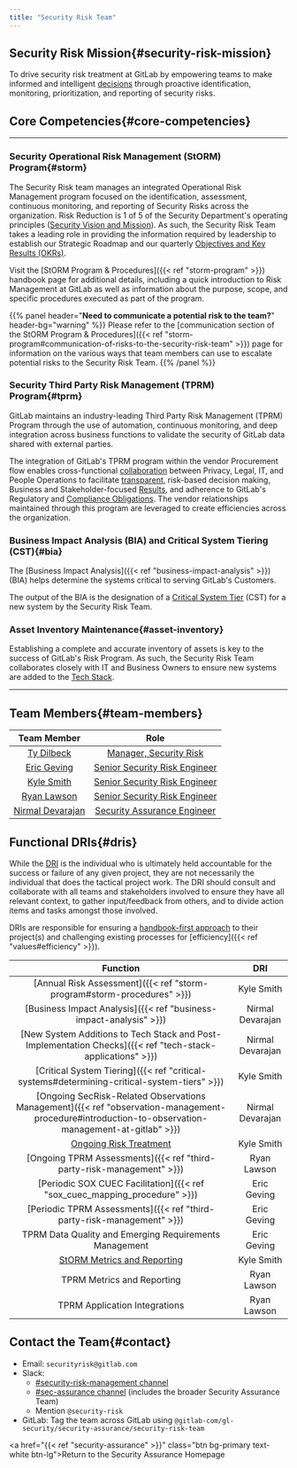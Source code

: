 ```yaml
---
title: "Security Risk Team"
---
```


## <i class="fas fa-bullseye" style="color:rgb(110,73,203)" aria-hidden="true"></i> Security Risk Mission{#security-risk-mission}

To drive security risk treatment at GitLab by empowering teams to make informed and intelligent [decisions](/handbook/leadership/making-decisions/#making-decisions) through proactive identification, monitoring, prioritization, and reporting of security risks.

## <i class="far fa-lightbulb" style="color:rgb(110,73,203)" aria-hidden="true"></i> Core Competencies{#core-competencies}

----

### <i class="fas fa-shield-alt" style="color:rgb(253,109,38)" aria-hidden="true"></i> Security Operational Risk Management (StORM) Program{#storm}

The Security Risk team manages an integrated Operational Risk Management program focused on the identification, assessment, continuous monitoring, and reporting of Security Risks across the organization. Risk Reduction is 1 of 5 of the Security Department's operating principles ([Security Vision and Mission](/handbook/security/#i-classfas-fa-rocket-idbiz-tech-iconsi-security-vision-and-mission)). As such, the Security Risk Team takes a leading role in providing the information required by leadership to establish our Strategic Roadmap and our quarterly [Objectives and Key Results (OKRs)](/handbook/company/okrs/).

 Visit the [StORM Program & Procedures]({{< ref "storm-program" >}}) handbook page for additional details, including a quick introduction to Risk Management at GitLab as well as information about the purpose, scope, and specific procedures executed as part of the program.


{{% panel header="**Need to communicate a potential risk to the team?**" header-bg="warning" %}}
Please refer to the [communication section of the StORM Program & Procedures]({{< ref "storm-program#communication-of-risks-to-the-security-risk-team" >}}) page for information on the various ways that team members can use to escalate potential risks to the Security Risk Team.
{{% /panel %}}

### <i class="fas fa-hands-helping" style="color:rgb(253,109,38)" aria-hidden="true"></i> Security Third Party Risk Management (TPRM) Program{#tprm}

GitLab maintains an industry-leading Third Party Risk Management (TPRM) Program through the use of automation, continuous monitoring, and deep integration across business functions to validate the security of GitLab data shared with external parties.

The integration of GitLab's TPRM program within the vendor Procurement flow enables cross-functional [collaboration](/handbook/values/#collaboration) between Privacy, Legal, IT, and People Operations to facilitate [transparent](/handbook/values/#transparency), risk-based decision making, Business and Stakeholder-focused [Results](/handbook/values/#results), and adherence to GitLab's Regulatory and [Compliance Obligations](/handbook/security/security-assurance/security-compliance/certifications.html). The vendor relationships maintained through this program are leveraged to create efficiencies across the organization.

### <i class="fas fa-exclamation-triangle" style="color:rgb(253,109,38)" aria-hidden="true"></i> Business Impact Analysis (BIA) and Critical System Tiering (CST){#bia}

The [Business Impact Analysis]({{< ref "business-impact-analysis" >}}) (BIA) helps determine the systems critical to serving GitLab's Customers. 

The output of the BIA is the designation of a [Critical System Tier](/handbook/security/security-assurance/security-risk/storm-program/critical-systems/) (CST) for a new system by the Security Risk Team.

### <i class="fas fa-warehouse" style="color:rgb(253,109,38)" aria-hidden="true"></i> Asset Inventory Maintenance{#asset-inventory}

Establishing a complete and accurate inventory of assets is key to the success of GitLab's Risk Program. As such, the Security Risk Team collaborates closely with IT and Business Owners to ensure new systems are added to the [Tech Stack](/handbook/business-technology/tech-stack-applications/#roles-and-responsibilities).

----

## <i class="fas fa-users" style="color:rgb(110,73,203)" aria-hidden="true"></i> Team Members{#team-members}

|Team Member|Role|
|:----------:|:----------:|
|[Ty Dilbeck](https://gitlab.com/tdilbeck)|[Manager, Security Risk](handbook/job-families/security/security-risk/#manager-security-risk)|
|[Eric Geving](https://gitlab.com/ericgeving)|[Senior Security Risk Engineer](handbook/job-families/security/security-risk/#senior-security-risk-engineer)|
|[Kyle Smith](https://gitlab.com/kylesmith2)|[Senior Security Risk Engineer](handbook/job-families/security/security-risk/#senior-security-risk-engineer)|
|[Ryan Lawson](https://gitlab.com/rlawson1)|[Senior Security Risk Engineer](handbook/job-families/security/security-risk/#senior-security-risk-engineer)|
|[Nirmal Devarajan](https://gitlab.com/ndevarajan)|[Security Assurance Engineer](handbook/job-families/security/security-risk/#security-risk-engineer-intermediate)|

## <i class="fa-solid fa-d" style="color:rgb(110,73,203)" aria-hidden="true"></i> Functional DRIs{#dris}

While the [DRI](/handbook/people-group/directly-responsible-individuals/#characteristics-of-a-project-dri) is the individual who is ultimately held accountable for the success or failure of any given project, they are not necessarily the individual that does the tactical project work. The DRI should consult and collaborate with all teams and stakeholders involved to ensure they have all relevant context, to gather input/feedback from others, and to divide action items and tasks amongst those involved.

DRIs are responsible for ensuring a [handbook-first approach](/handbook/company/culture/all-remote/handbook-first/) to their project(s) and challenging existing processes for [efficiency]({{< ref "values#efficiency" >}}).

|Function     |DRI|
|:----------:|:----------:|
|[Annual Risk Assessment]({{< ref "storm-program#storm-procedures" >}})     |Kyle Smith|
|[Business Impact Analysis]({{< ref "business-impact-analysis" >}})     |Nirmal Devarajan|
|[New System Additions to Tech Stack and Post-Implementation Checks]({{< ref "tech-stack-applications" >}})     |Nirmal Devarajan|
|[Critical System Tiering]({{< ref "critical-systems#determining-critical-system-tiers" >}})     |Kyle Smith|
|[Ongoing SecRisk-Related Observations Management]({{< ref "observation-management-procedure#introduction-to-observation-management-at-gitlab" >}})     |Nirmal Devarajan|
|[Ongoing Risk Treatment](storm-program#storm-procedures)     |Kyle Smith|
|[Ongoing TPRM Assessments]({{< ref "third-party-risk-management" >}})     |Ryan Lawson|
|[Periodic SOX CUEC Facilitation]({{< ref "sox_cuec_mapping_procedure" >}})     |Eric Geving|
|[Periodic TPRM Assessments]({{< ref "third-party-risk-management" >}})     |Eric Geving|
|TPRM Data Quality and Emerging Requirements Management | Eric Geving |
|[StORM Metrics and Reporting](storm-program#step-5-annual-storm-reports)     |Kyle Smith|
|TPRM Metrics and Reporting     |Ryan Lawson|
|TPRM Application Integrations  |Ryan Lawson|

## <i class="fas fa-id-card" style="color:rgb(110,73,203)" aria-hidden="true"></i> Contact the Team{#contact}

- <i class="fas fa-envelope fa-fw" style="color:rgb(219,59,33)" aria-hidden="true"></i> Email: `securityrisk@gitlab.com`
- <i class="fab fa-slack fa-fw" style="color:rgb(219,59,33)" aria-hidden="true"></i> Slack:
   - [#security-risk-management channel](https://gitlab.slack.com/archives/C01EKDNRVFD)
   - [#sec-assurance channel](https://gitlab.slack.com/archives/C0129P7DW75) (includes the broader Security Assurance Team)
   - Mention `@security-risk`
- <i class="fab fa-gitlab fa-fw" style="color:rgb(219,59,33)" aria-hidden="true"></i> GitLab: Tag the team across GitLab using `@gitlab-com/gl-security/security-assurance/security-risk-team`

<a href="{{< ref "security-assurance" >}}" class="btn bg-primary text-white btn-lg">Return to the Security Assurance Homepage</a>
